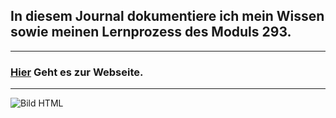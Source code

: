 ## In diesem Journal dokumentiere ich mein Wissen sowie meinen Lernprozess des Moduls 293.
<hr>

### [Hier](https://github.com/timmarletaz/M293) Geht es zur Webseite.

<hr>

![Bild HTML](/09_Sonstiges/imgs/html.jpeg)

